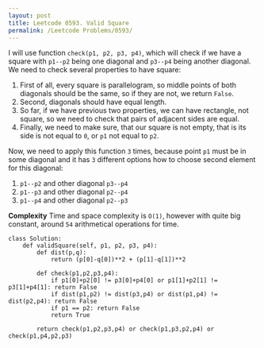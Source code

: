 ```yaml
---
layout: post
title: Leetcode 0593. Valid Square
permalink: /Leetcode Problems/0593/
---
```


I will use function `check(p1, p2, p3, p4)`, which will check if we have a square with `p1--p2` being one diagonal and `p3--p4` being another diagonal. We need to check several properties to have square:

1. First of all, every square is parallelogram, so middle points of both diagonals should be the same, so if they are not, we return `False`.
2. Second, diagonals should have equal length.
3. So far, if we have previous two properties, we can have rectangle, not square, so we need to check that pairs of adjacent sides are equal.
4. Finally, we need to make sure, that our square is not empty, that is its side is not equal to `0`, or `p1` not equal to `p2`.

Now, we need to apply this function `3` times, because point `p1` must be in some diagonal and it has `3` different options how to choose second element for this diagonal:

1. `p1--p2` and other diagonal `p3--p4`
2. `p1--p3` and other diagonal `p2--p4`
3. `p1--p4` and other diagonal `p2--p3`

**Complexity** Time and space complexity is `O(1)`, however with quite big constant, around `54` arithmetical operations for time.

```
class Solution:
    def validSquare(self, p1, p2, p3, p4):
        def dist(p,q):
            return (p[0]-q[0])**2 + (p[1]-q[1])**2
        
        def check(p1,p2,p3,p4):
            if p1[0]+p2[0] != p3[0]+p4[0] or p1[1]+p2[1] != p3[1]+p4[1]: return False
            if dist(p1,p2) != dist(p3,p4) or dist(p1,p4) != dist(p2,p4): return False
            if p1 == p2: return False
            return True
        
        return check(p1,p2,p3,p4) or check(p1,p3,p2,p4) or check(p1,p4,p2,p3)
```